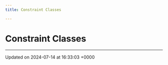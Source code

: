 ```yaml
---
title: Constraint Classes

---
```


# Constraint Classes








-------------------------------

Updated on 2024-07-14 at 16:33:03 +0000